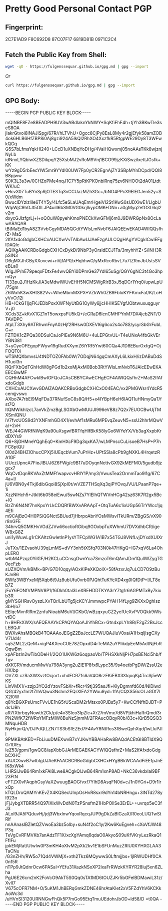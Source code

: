 # Pretty Good Personal Contact PGP

## Fingerprint:

2C7E1AD9 F8C692D8 87C07F17 6819D81B 0971C2C4

## Fetch the Public Key from Shell:

``` bash
wget -qO - https://fulgenssequar.github.io/gpg.md | gpg --import 
```

*Or* 

```bash
curl https://fulgenssequar.github.io/gpg.md | gpg --import
```

## GPG Body:


-----BEGIN PGP PUBLIC KEY BLOCK-----

mQINBF8FZe8BEADPH9UV3wABdlaknYkNWY+SqKfiFhF4h+tjYh3BKwTle3seS8OA
jIakrGtvoi8INAJISpg/67R//hLTVhU+Ogcc8CjPy8EaL8My4r2gjEfyk58amZOB
4ok6HLB6HfZBP8i0Aj8gzi924A5IkQl2RhXO4XxzfkR5RtgpWE29Dy8T3WFwkQGq
G5S7bLfmsYqkHl240+LCcD1uXNBqYoDHg/4VaIHQwxmj05noAAsTKk8wjznjNyLb
idNnxLYQbiwXZSDikpqY25XsbMJ2vRoM9Vnj1BCO99jzKXiSwzilxettJGsfk+KK
wYz9gD5rbEecYlW5mr9YYdl00UW7Fp0yCR2EgnAjZY3SBpMYnDCpd/QQI8B8pjww
S0K3L3s3w/0CHZoPMe4nqJ1C7Y5pRtKPKOnbiRnq75zv6NHOOt2dA01LtdtWK/uC
vHcvX07TuBYnSpRjOTE3Tq3vCCUazMZh3Gc+/bNO4PPcX9ElEGJen52y+S0/xWdm
BwuclDYzizliIe6T4Y5y/4Lfc5eSLaUAqEmrHgeiVI2St1KwS0sUDXiwE1/LIgbU
WIpWjC9hGJt5OlLJP4uiII6bSM0VG0krjIkypOMK+DNn+a0gMyq2efG3L6ql2v2m
dxycGJIzfgrLj+i+oQOuW8pyehKmoPNECkXwGFMj6m0J9DWRGpNx8OcLawARAQAB
tBtMaEd1byA8Z3VvbGgyMDA5QGdtYWlsLmNvbT6JAlQEEwEKAD4WIQQsfhrZ+MaS
2IfAfxdoGdgbCXHCxAUCXwVvTAIbAwUJAeEzgAULCQgHAgYVCgkICwIEFgIDAQIe
AQIXgAAKCRBoGdgbCXHCxDykD/9NbP3yOrsIdECJ1Ts/3myhhYZ+S/lNH3RpSIN3
D6gMXJhGByXXovcwi+nVjfAP0/xHqhhwO/yMxRcoRbvL7u7tZRmJbUstsSVeBLa0
WigJ/P/nE79peqxFDtxFe4wvQBYi0DPmGe37Ydl65uSg/QGY6gNC3t4Go3hpmQyr
Tl33pu2J1HzKkJlA3eMdwIWUvEHH5NCMSWgRIrB3xJ5qDCr1Yrq0/upwLpU/75gm
Z6WxhK3wXHtS82Vv+WheMbmMXPX+VZkWh0ZB9FbloKYFKmxFaf/K/LoHyVvCt12i
HB+ICkG11jqFKJEDbPoxXWFNyUtBG1OyWy6jjcHHIKSEYgfJObtwuxuqguyrV+j0
XCds3Z+kKvX1GZ1nT5owxpsFU5kQ+/eGRaD6lcnCMHPYnM7DX4jeb2NT/OTAVDPC
AtpLT3Xhy9ATRhwnFnyA0zHjf2RHsw0DXEVI6g6co2s4o78S/ycyrSbGrFubLG+r
FZTDK1cZPQa30DSulCaJoPIEe9N6M6U+4uLEPGtvUL+T4eUNxA4fbGkVErYBN381
3+yCyeOFEgopFWyw19gRudXXymZ6iYRf5Ywt60CQa4J1D8EBurOxfgQ+OjFOQT0i
wTSMQXbmvsU4tNDTOZ0FAb0W/7ODqjN64gqCmAXyL6LkixH/izDABuDdSH1uoI3n
RQrFXbQdTGhHdW8gPGd1b2xoMjAxM0Bob3RtYWlsLmNvbT6JAlcEEwEKAEECGwMF
CQHhM4AFCwkIBwIGFQoJCAsCBBYCAwECHgECF4AWIQQsfhrZ+MaS2IfAfxdoGdgb
CXHCxAUCXwvGDAIZAQAKCRBoGdgbCXHCxO04EAC/vx2PMGWsr4YdcR5cemjjvswc
AXbo7A7rbEl9MqFDa37RNufSoC8s8Q/H5+x4IYBpH6eH6IAQ11uHNmyQaT/fst7Q
ItQMWikhlzcL7anVkZmzBgLSGXbGwMUUJI996eVB8z7Q2x7EUOCBwUjTMXSmlQNU
iV7fvcUOS9d3YXNFmhGD4X1/evhAf1sMRu6MPEvqZeuvN5+ssU2hhrMQwVa/+2vH
WEJ44GWRfNWqK9a90uXsgwfBRTfqHlfBkK58lyGo6WYeYX/Vb3agXxpbKrdDXYs9
Q6+8jGHMneYQghEq0+KmHXcF9Dg3qxKA7/wLMPnscCuLisoeB7HsP+P7nFC8ptQU
0l0d24BHZIOhucCPXj5IUEqcbVum7uPrHz+UPtSSIa8cPb9gNXKL4HrqetzRA1GF
UUczUpncA7FieJlBUJ6Z6FWg/c9B17uDOyqnNcttvGX92kMEFMO/5gudb9jzgcx7
WqCvtDqnRKVAxZtMMFfwapvcvHRlY1P/my3/VwusTea2OrmmTao9l1g/67C4a+I/
jU6VBN0y4Tkj6dibGqoi8SjXpl0t/wVZE7THSqXq3qiPYOvqJVU/LPaanP7qe+1i
XzzNlHch5+JtkIt6b058eiEwu/5swNZs7YlEIhQTWVnHCg42sz63K7R2gx5Bc+l0
BzZh6N4Nf7hnKpxYrLkCDQRfBWXvARAApT+OtqTuA6c1ixUGp56TrYWcc1jq4Efi
m9CAjBzO4H0PSiQGNctSBUud7jHbrpoAbnYOsMWsvITkURm/ZBgGS/vX90r8nGFE
34hrvQ5GMKHvVGdZJVwli6octioRGibq9GOxbpTuXWhmU7DVXdhbCR/igeW8xG8Z
uni1yWuwLg1rCKAltzGwletInP1ysYTFCpWG1A1B7x54TGJ8VNfLvjDYxdXUIXrJ
JuTXx/1EZvaohU39qLmMS+dVY3nh5tXSfq703N0k47HKgQ+IG7xqV6La4OhpLERO
wtbM4Pzqz0YilGF/H2KCLuCCnsgOwnYca7SmzoT6mQAmJDm1QullWZygTG0ecFzb
sUZXQVm/kBMk+BP/G7D10qqy/AOxKlPeXKQoIX+58fAzxrJq7uLCD7O9zBuKJnB6
6Wfz3WBYxeMj5Xqb6t9Jz8ubUfu0vrb0PJQhtTuKYcXD4xg0IQfDtP+I/LT8eb7Z
jFuY6FONfVMPNV8P1/f6Dkh0tal3LeXREHDDTKYA3rY7tg1r6AGPMTxBy7kixb3R
gMYSGHRsvOyszLXvTQr/LbUTg5jcKCYJmmwpcPYAH14fLyg9ZKXxOghIsz3bH/o7
EElqcMvnRlRm2znfuNioabM6uVl/CKbO/wBzqxyuGZ2yefUeXvPVOQkk9iWsvtDC
h+9HFkXWX/sAEQEAAYkCPAQYAQoAJhYhBCx+Gtn4xpLYh8B/F2gZ2BsJccLEBQJf
BWXvAhsMBQkB4TOAAAoJEGgZ2BsJccLE7WUQAJIuV0xa/A1HxqljlsgCXyV7Ud4r
sq5ZML2zQeM+vigP4KXeoCUE78ZOpxdD4rTeMA2uYPlikdpEeM5AdtNjFbROqwBm
xpAFbzln2wTibODeH1/2QO1UKW6z6oqpaoVb/TPHSXkNIjPH7psBENci5hb/fTgv
dXKCRVmducmMwVu798A3yng2uZlE1P8fx6Lypc35/9s4oetbPgDW/ZssU2eHX/bp
OVZXLczRaXWXvztOcjort+xhdFCRZfs6aV4O8rzFKiEBX3XlqoqKj4TrcSj5eWKS
LinVMX1/+zzjp3YO2dYzovFSbXr+fRcr49tj395asJfi+KlyDgmnfd60d/NlDiwd
QG/42yx1m2tZIhVQwu3Nshm2EQrXlEA2YWou9yd+1fA/CQXS56cOLaGDf7lX2I0W
q8YcBGXPsUmcFVvUE1hG5rUScsDM2rMtsxo0PJBs5y7+KwCCfNfhDJDT+Pds1JBh
aR7fXbrbqyNowth2Ck/p/e4v3SIeo3IpZlc+Xr27mVmx7d8VPjkhiHaffrQmdi3r
PN2WfK72fWRoYMFzMlW8BuNzSjnmM/2FRAucOBqyR0b/83c+lQrB5QSQ3MNquHDB
NyHkjnrQ/r/DJPdQtLZN7TS3bSfEZEd7F4AvY8NtRos3fBweQphXqdj1wLluPJlI
9PMKBAtKED+FbLiuuDMEXwvB7xYJKwYBBAHaRw8BAQdACEtGI8BTIdX9QGr1DIEy
IeZ53/gpm/1gwQC8/apXbbGJArMEGAEKACYWIQQsfhrZ+MaS2IfAfxdoGdgbCXHC
xAUCXwvB7wIbIgUJAeKFAACBCRBoGdgbCXHCxHYgBBkWCAAdFiEEfpJnEIK8xWk4
LHRSlJwB64Rm1xkFAl8Lwe8ACgkQlJwB64Rm1xnP8AD+NkC36vkdxIal9BF23FtN
eFTZX0vFAqphGsyVaXZwuugBAOGfvxf7YIhD8AsqFN0d+cJ1n0YGri+D9r1IrxQp
kTQLDroQAMYnKEvZX4KQSecUInpOsHvR8sxr9dYn14bNRHngu+3lNTd278yI923n
jFjJybgXTBRR54Q97IXlxWvDdN0TzPSnsfm21HbPOIlSe3ErEL++uvrqo5eC3fJ3
ALol9JA5PQduvHj/jdj3WbxlnwYqoxRqcqJUP9gDkZaBIGzaX/R0eoLUQTwStRlf
nnAAnasIBZletQZVwoEa3bz5olby+suN4f2oC1y/2Kw6KuEgveh+cXoVfJW48P3q
TeVgCvRFMVKb7anAdzTF1X/xcXgYAmq6qdaO0AkyoS09uKfVKryLezRkaQ1FfIFu
jpkEMjRat/UtwIw0P3mKH4oXIvM2pXk2kv1E1bSFUnMuzZRIU0XYHXGLAA3TaCNu
/G3nZHh/RW5o71Qd4VWMjX+xth2Tkz6MQywwS0Lftmjjbs+1jIRWUDHf0CA0nf5R
nTPp9JtQdnrOcw6PASaI+YEfu31XazkNSoXP2lxaFrRWzkKYRYR28luj5xn6ZLha
PgU6E26cm2nK2FoVcO9AkT5S0Qq0sTA1MD6tOUZJKr5bGFelBDMawiL31z/XvII7
V675cOFR7NM+O/5uKM1JhBERqGmkZDNE46hrAtaKIet2xV5FZdYhV6KCKkAoWc3d
/uHVnSI3120URNNGwFhQk5P7mGo95EtqTmuUEdohrJbOD+ld58/D
=t0QA
-----END PGP PUBLIC KEY BLOCK-----
